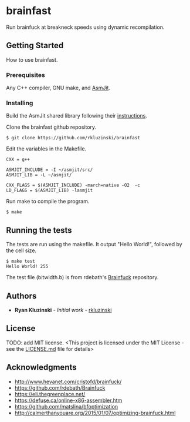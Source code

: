 # brainfast

Run brainfuck at breakneck speeds using dynamic recompilation.

## Getting Started

How to use brainfast.

### Prerequisites

Any C++ compiler, GNU make, and [AsmJit](https://github.com.asmjit/asmjit).

### Installing

Build the AsmJit shared library following their [instructions](https://github.com/asmjit/asmjit#configuring--building).

Clone the brainfast github repository.

```
$ git clone https://github.com/rkluzinski/brainfast
```

Edit the variables in the Makefile.

```
CXX = g++

ASMJIT_INCLUDE = -I ~/asmjit/src/
ASMJIT_LIB = -L ~/asmjit/

CXX_FLAGS = $(ASMJIT_INCLUDE) -march=native -O2  -c
LD_FLAGS = $(ASMJIT_LIB) -lasmjit
```

Run make to compile the program.

```
$ make
```

## Running the tests

The tests are run using the makefile. It output "Hello World!", followed by the cell size.

```
$ make test
Hello World! 255
```

The test file (bitwidth.b) is from rdebath's [Brainfuck](https://github.com/rdebath/Brainfuck) repository.

## Authors

* **Ryan Kluzinski** - *Initial work* - [rkluzinski](https://github.com/rkluzinski)

## License

TODO: add MIT license.
<This project is licensed under the MIT License - see the [LICENSE.md](LICENSE.md) file for details>

## Acknowledgments

* http://www.hevanet.com/cristofd/brainfuck/
* https://github.com/rdebath/Brainfuck
* https://eli.thegreenplace.net/
* https://defuse.ca/online-x86-assembler.htm
* https://github.com/matslina/bfoptimization
* http://calmerthanyouare.org/2015/01/07/optimizing-brainfuck.html

